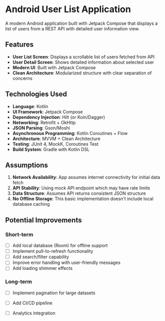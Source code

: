 # Android User List Application

A modern Android application built with Jetpack Compose that displays a list of users from a REST API with detailed user information view.

## Features

- **User List Screen**: Displays a scrollable list of users fetched from API
- **User Detail Screen**: Shows detailed information about selected user
- **Modern UI**: Built with Jetpack Compose
- **Clean Architecture**: Modularized structure with clear separation of concerns


## Technologies Used

- **Language**: Kotlin
- **UI Framework**: Jetpack Compose
- **Dependency Injection**: Hilt (or Koin/Dagger)
- **Networking**: Retrofit + OkHttp
- **JSON Parsing**: Gson/Moshi
- **Asynchronous Programming**: Kotlin Coroutines + Flow
- **Architecture**: MVVM + Clean Architecture
- **Testing**: JUnit 4, MockK, Coroutines Test
- **Build System**: Gradle with Kotlin DSL

##  Assumptions

1. **Network Availability**: App assumes internet connectivity for initial data fetch
2. **API Stability**: Using mock API endpoint which may have rate limits
3. **Data Structure**: Assumes API returns consistent JSON structure
4. **No Offline Storage**: This basic implementation doesn't include local database caching

## Potential Improvements

### Short-term
- [ ] Add local database (Room) for offline support
- [ ] Implement pull-to-refresh functionality
- [ ] Add search/filter capability
- [ ] Improve error handling with user-friendly messages
- [ ] Add loading shimmer effects

### Long-term
- [ ] Implement pagination for large datasets
- [ ] Add CI/CD pipeline
- [ ] Analytics integration

